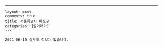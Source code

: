 ---
    layout: post
    comments: true
    title: 서울특별시 마포구
    categories: [실거래가]
    ---

    2021-06-10 실거래 정보가 없습니다.

    